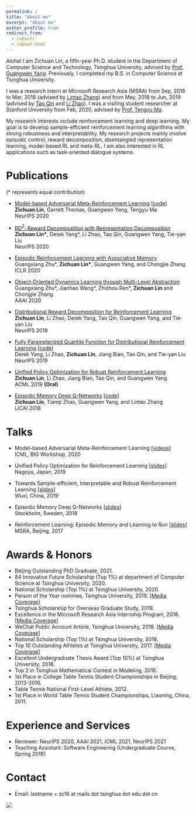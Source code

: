 ```yaml
---
permalink: /
title: "About me"
excerpt: "About me"
author_profile: true
redirect_from: 
  - /about/
  - /about.html
---
```


Aloha! I am Zichuan Lin, a fifth-year Ph.D. student in the Department of Computer Science and Technology, Tsinghua University, advised by [Prof. Guangwen Yang](http://www.cs.tsinghua.edu.cn/publish/csen/4623/2010/20101224195554390212530/20101224195554390212530_.html). Previously, I completed my B.S. in Computer Science at Tsinghua University.

I was a research intern at Microsoft Research Asia (MSRA) from Sep, 2016 to Mar, 2018 (advised by [Lintao Zhang](https://www.microsoft.com/en-us/research/people/lintaoz/)) and from May, 2018 to Jun, 2019 (advised by [Tao Qin](https://www.microsoft.com/en-us/research/people/taoqin/) and [Li Zhao](https://www.microsoft.com/en-us/research/people/lizo/)). I was a visiting student researcher at Stanford University from Feb, 2020, advised by [Prof. Tengyu Ma](https://ai.stanford.edu/~tengyuma/).

My research interests include reinforcement learning and deep learning. My goal is to develop sample-efficient reinforcement learning algorithms with strong robustness and interpretability. My research projects mainly involve episodic control, reward decomposition, disentangled representation learning, model-based RL and meta-RL. I am also interested in RL applications such as task-oriented dialogue systems.

Publications
======
(* represents equal contribution)
- [Model-based Adversarial Meta-Reinforcement Learning](https://arxiv.org/abs/2006.08875) [[code](https://github.com/LinZichuan/AdMRL)]  <br>
**Zichuan Lin**, Garrett Thomas, Guangwen Yang, Tengyu Ma  <br>
NeurIPS 2020

- [RD$^2$: Reward Decomposition with Representation Decomposition](https://papers.nips.cc/paper/2020/file/82039d16dce0aab3913b6a7ac73deff7-Paper.pdf)   <br>
**Zichuan Lin\***, Derek Yang\*, Li Zhao, Tao Qin, Guangwen Yang, Tie-yan Liu <br>
NeurIPS 2020

- [Episodic Reinforcement Learning with Associative Memory](https://openreview.net/forum?id=HkxjqxBYDB&noteId=HkxjqxBYDB)  <br>
Guangxiang Zhu\*, **Zichuan Lin\***, Guangwen Yang, and Chongjie Zhang  <br>
ICLR 2020

- [Object-Oriented Dynamics Learning through Multi-Level Abstraction](https://arxiv.org/abs/1904.07482)  <br>
Guangxiang Zhu\*, Jianhao Wang\*, Zhizhou Ren\*, **Zichuan Lin** and Chongjie Zhang  <br>
AAAI 2020

- [Distributional Reward Decomposition for Reinforcement Learning](https://arxiv.org/abs/1911.02166)  <br>
**Zichuan Lin**, Li Zhao, Derek Yang, Tao Qin, Guangwen Yang, and Tie-yan Liu  <br>
NeurIPS 2019

- [Fully Parameterized Quantile Function for Distributional Reinforcement Learning](https://arxiv.org/abs/1911.02140) [[code](https://github.com/microsoft/FQF)] <br>
Derek Yang, Li Zhao, **Zichuan Lin**, Jiang Bian, Tao Qin, and Tie-yan Liu  <br>
NeurIPS 2019

- [Unified Policy Optimization for Robust Reinforcement Learning](http://proceedings.mlr.press/v101/lin19a.html)  <br>
**Zichuan Lin**, Li Zhao, Jiang Bian, Tao Qin, and Guangwen Yang  <br>
ACML 2019 **(Oral)**

- [Episodic Memory Deep Q-Networks](https://arxiv.org/abs/1805.07603) [[code](https://github.com/LinZichuan/emdqn)]  <br>
**Zichuan Lin**, Tianqi Zhao, Guangwen Yang, and Lintao Zhang  <br>
IJCAI 2018

Talks
======
- Model-based Adversarial Meta-Reinforcement Learning [[videos](https://slideslive.com/38931355/modelbased-adversarial-metareinforcement-learning?locale=en)] <br>
ICML, BIG Workshop, 2020

- Unified Policy Optimization for Reinforcement Learning [[slides](https://drive.google.com/open?id=1N-YhYJpPImix0nQFpVixrhi_c-Xr3EVd)] <br>
Nagoya, Japan, 2019

- Towards Sample-efficient, Interpretable and Robust Reinforcement Learning [[slides](https://drive.google.com/open?id=1gAz23bdgeMrzKFmZc9H4fYs792zXW9Ot)] <br>
Wuxi, China, 2019

- Episodic Memory Deep Q-Networks [[slides](https://drive.google.com/open?id=1hSdLZBnmb5jOGyYkz0cwk24fApRRgu7H)] <br>
Stockholm, Sweden, 2018

- Reinforcement Learning: Episodic Memory and Learning to Run [[slides](https://drive.google.com/file/d/16nCWKtAJW7VqLTyydQtUipD3cmrgZUMT/view?usp=sharing)] <br>
MSRA, Beijing, 2017

Awards & Honors
======
- Beijing Outstanding PhD Graduate, 2021.
- 84 Innovative Future Scholarship (Top 1%) at department of Computer Science at Tsinghua University, 2020.
- National Scholarship (Top 1%) at Tsinghua University, 2020.
- Person of the Year nominee, Tsinghua University, 2019. [[Media Coverage](https://mp.weixin.qq.com/s/OtJSuCslUEhj2x59Mctixw)]
- Tsinghua Scholarship for Overseas Graduate Study, 2019.
- Excellence in the Microsoft Research Asia Internship Program, 2018. [[Media Coverage](https://mp.weixin.qq.com/s/KM69I6NycCPUtHapNvATVA)]
- WeChat Public Account Article, Tsinghua University, 2018. [[Media Coverage](https://mp.weixin.qq.com/s/eqKkSmXaBXZVKtjG6s-dPg)]
- National Scholarship (Top 1%) at Tsinghua University, 2018.
- Top 10 Outstanding Athletes at Tsinghua University, 2017. [[Media Coverage](https://mp.weixin.qq.com/s/_K68zJjTLo4zgzc4RE0WnQ)]
- Excellent Undergraduate Thesis Award (Top 10%) at Tsinghua University, 2016.
- Top 2 in Tsinghua Mathematical Contest in Modeling, 2016.
- 1st Place in College Table Tennis Student Championships in Beijing, 2013-2016.
- Table Tennis National First-Level Athlete, 2012.
- 1st Place in World Table Tennis Student Championships, Liaoning, China, 2011.

Experience and Services
======
- Reviewer: NeurlPS 2020, AAAI 2021, ICML 2021, NeurlPS 2021
- Teaching Assistant: Software Engineering (Undergraduate Course, Spring 2016)

Contact
======
- Email: lastname + zc16 at mails dot tsinghua dot edu dot cn

<a href="https://clustrmaps.com/site/1b2e1" title="Visit tracker"><img src="//www.clustrmaps.com/map_v2.png?d=38tnS4bll5XgaykJkqqgl4v3F3ocQMWiBSN-2_sgxrA&cl=ffffff"></a>
